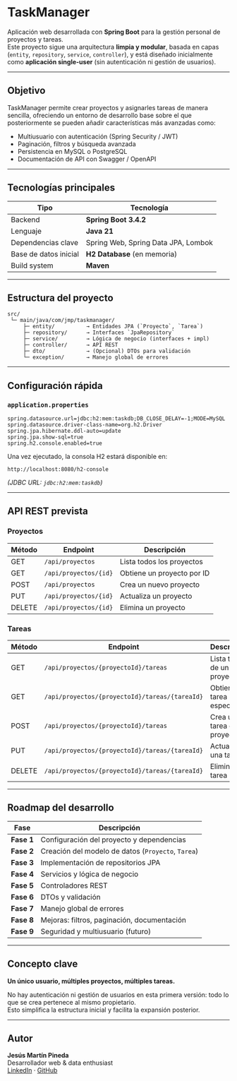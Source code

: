 # TaskManager

Aplicación web desarrollada con **Spring Boot** para la gestión personal de proyectos y tareas.  
Este proyecto sigue una arquitectura **limpia y modular**, basada en capas (`entity`, `repository`, `service`, `controller`), y está diseñado inicialmente como **aplicación single-user** (sin autenticación ni gestión de usuarios).

---

## Objetivo

TaskManager permite crear proyectos y asignarles tareas de manera sencilla, ofreciendo un entorno de desarrollo base sobre el que posteriormente se pueden añadir características más avanzadas como:
- Multiusuario con autenticación (Spring Security / JWT)
- Paginación, filtros y búsqueda avanzada
- Persistencia en MySQL o PostgreSQL
- Documentación de API con Swagger / OpenAPI

---

## Tecnologías principales

| Tipo | Tecnología |
|------|-------------|
| Backend | **Spring Boot 3.4.2** |
| Lenguaje | **Java 21** |
| Dependencias clave | Spring Web, Spring Data JPA, Lombok |
| Base de datos inicial | **H2 Database** (en memoria) |
| Build system | **Maven** |

---

## Estructura del proyecto

```
src/
 └─ main/java/com/jmp/taskmanager/
     ├─ entity/          → Entidades JPA (`Proyecto`, `Tarea`)
     ├─ repository/      → Interfaces `JpaRepository`
     ├─ service/         → Lógica de negocio (interfaces + impl)
     ├─ controller/      → API REST
     ├─ dto/             → (Opcional) DTOs para validación
     └─ exception/       → Manejo global de errores
```

---

## Configuración rápida

### `application.properties`
```properties
spring.datasource.url=jdbc:h2:mem:taskdb;DB_CLOSE_DELAY=-1;MODE=MySQL
spring.datasource.driver-class-name=org.h2.Driver
spring.jpa.hibernate.ddl-auto=update
spring.jpa.show-sql=true
spring.h2.console.enabled=true
```

Una vez ejecutado, la consola H2 estará disponible en:
```
http://localhost:8080/h2-console
```
*(JDBC URL: `jdbc:h2:mem:taskdb`)*

---

## API REST prevista

### Proyectos
| Método | Endpoint | Descripción |
|--------|-----------|--------------|
| GET | `/api/proyectos` | Lista todos los proyectos |
| GET | `/api/proyectos/{id}` | Obtiene un proyecto por ID |
| POST | `/api/proyectos` | Crea un nuevo proyecto |
| PUT | `/api/proyectos/{id}` | Actualiza un proyecto |
| DELETE | `/api/proyectos/{id}` | Elimina un proyecto |

### Tareas
| Método | Endpoint | Descripción |
|--------|-----------|--------------|
| GET | `/api/proyectos/{proyectoId}/tareas` | Lista tareas de un proyecto |
| GET | `/api/proyectos/{proyectoId}/tareas/{tareaId}` | Obtiene una tarea específica |
| POST | `/api/proyectos/{proyectoId}/tareas` | Crea una tarea en un proyecto |
| PUT | `/api/proyectos/{proyectoId}/tareas/{tareaId}` | Actualiza una tarea |
| DELETE | `/api/proyectos/{proyectoId}/tareas/{tareaId}` | Elimina una tarea |

---

## Roadmap del desarrollo

| Fase | Descripción |
|------|--------------|
| **Fase 1** | Configuración del proyecto y dependencias |
| **Fase 2** | Creación del modelo de datos (`Proyecto`, `Tarea`) |
| **Fase 3** | Implementación de repositorios JPA |
| **Fase 4** | Servicios y lógica de negocio |
| **Fase 5** | Controladores REST |
| **Fase 6** | DTOs y validación |
| **Fase 7** | Manejo global de errores |
| **Fase 8** | Mejoras: filtros, paginación, documentación |
| **Fase 9** | Seguridad y multiusuario (futuro) |

---

## Concepto clave

**Un único usuario, múltiples proyectos, múltiples tareas.**

No hay autenticación ni gestión de usuarios en esta primera versión: todo lo que se crea pertenece al mismo propietario.  
Esto simplifica la estructura inicial y facilita la expansión posterior.

---


## Autor

**Jesús Martín Pineda**  
Desarrollador web & data enthusiast  
[LinkedIn](https://www.linkedin.com/in/jesus-martin-pineda) · [GitHub](https://github.com/jesusmpineda)
